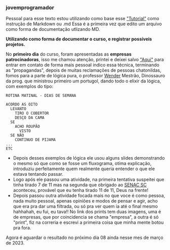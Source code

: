 ### jovemprogramador
Pessoal para esse texto estou utilizando como base esse ["Tutorial"](https://docs.pipz.com/central-de-ajuda/learning-center/guia-basico-de-markdown#open) como instrução de Markdown ou .md   Essa é a primeira vez que edito um arquivo como forma de documentação utlizando MD.

**Utilizando como forma de documentar o curso, e registrar possíveis projetos.**

No **primeiro dia** do curso, foram apresentadas as **empresas patrocinadoras**, isso me chamou atenção, printei e deixei salvo ["Aqui"](https://github.com/henriquegnu/jovemprogramador/commit/fb21e386aae4e09c98ddf1204731a2b8f007ec79) para entrar em contato de forma mais pessoal
indico essa técnica, terminando as "propagandas", depois de muitas reclamações de pessoas chatonildas, fomos para a parte de lógica pura, o professor
[Wender](https://www.linkedin.com/in/wendersf/ "Linkedin") Mestrão, Dinossauro da prog. que ministrou primeiro um portugol, dando todo o elixir da lógica, com exemplos do tipo:

```
ROTINA MATINAL - DIAS DE SEMANA

ACORDO AS OITO
  LEVANTO
    TIRO O COBERTOR
    DESÇO DA CAMA
  SE 
    ACHO ROUPÃO
      VISTO
  SE NÃO
    CONTINUO DE PIJAMA
... 
ETC
```

* Depois desses exemplos de lógica ele usou alguns slides demonstrando o mesmo só que como se fosse um fluxograma, otíma explicação, introduziu perfeitamente quem
realmente queria entender o que ele estava tentando passar.
* Logo após ele passou uma atividade, na primeira tentativa suspeitei que tinha tirado 7 de 11 mas na segunda que obrigado ao [SENAC SC](https://portal.sc.senac.br/) aconteceu, provável que eu 
tenha tirado 11 de 11, Deus na frente! 
* Depois passou outra atividade focada mais no que voce é como pessoa, nada muito pessoal, apenas opiniões e modos de pensar
e agir, acho que era pra dar uma filtrada, ou só pra ver quem ia até o final mesmo hahhahah, eu fui, eu tava!! No link dos prints tem duas imagens, uma é de empresas,
que por coincidencia se chama "empresa", a outra é só "print", fiz na correria e escrevi a primeira coisa que minha mente botou pra fora.

Agora é aguardar o resultado no próximo dia 08 ainda nesse mes de março de 2023.

